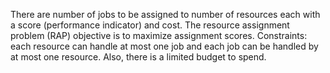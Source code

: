 There are number of jobs to be assigned to number of resources each with a score (performance indicator) and cost. 
The resource assignment problem (RAP) objective is to maximize assignment scores. 
Constraints: each resource can handle at most one job and each job can be handled by at most one resource. Also, there is a limited budget to spend. 